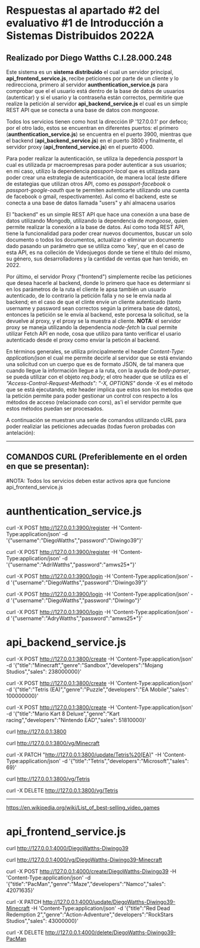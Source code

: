 # Respuestas al apartado #2 del evaluativo #1 de Introducción a Sistemas Distribuidos 2022A

## Realizado por Diego Watths C.I.28.000.248

Este sistema es un **sistema distribuido** el cual un servidor principal, **api_frontend_service.js**, recibe peticiones por parte de un cliente y lo redirecciona, primero al servidor **aunthentication_service.js** para comprobar que el el usuario está dentro de la base de datos de usuarios (autenticar) y si el usario y la contraseña están correctos, permitirle que realize la petición al servidor **api_backend_service.js** el cual es un simple REST API que se conecta a una base de datos con _mongoose._ 

Todos los servicios tienen como host la dirección IP '127.0.0.1' por defeco; por el otro lado, estos se encuentran en diferentes puertos: el primero (**aunthentication_service.js**) se encuentra en el puerto 3900, mientras que el backend (**api_backend_service.js**) en el puerto 3800 y finalmente, el servidor proxy (**api_frontend_service.js**) en el puerto 4000.

Para poder realizar la autenticación, se utiliza la depedencia _passport_ la cual es utilizada pr macroempresas para poder autenticar a sus usuarios; en mi caso, utilizo la dependencia _passport-local_ que es utilizada para poder crear una estrategia de autenticación, de manera local (este difiere de estategias que utilizan otros API, como es _passport-facebook_ o _passport-google-oauth_ que te permiten autenticarte utilizando una cuenta de facebook o gmail, respectivamente). Así como el backend, este se conecta a una base de datos llamada "users" y ahí almacena usarios

El "backend" es un simple REST API que hace una conexión a una base de datos utilizando Mongodb, utilizando la dependencia de _mongoose_, quien permite realizar la conexión a la base de datos. Así como toda REST API, tiene la funcionalidad para poder crear nuevos documentos, buscar un solo documento o todos los documentos, actualizar o eliminar un documento dado pasando un parámetro  que se utiliza como 'key', que en el caso de esta API, es na colleción de Videojuegos donde se tiene el título del mismo, su género, sus desarrolladores y la cantidad de ventas que han tenido, en 2022.

Por último, el servidor Proxy ("frontend") simplemente recibe las peticiones que desea hacerle al backend, donde lo primero que hace es determianr si en los parámetros de la ruta el cliente le apsa también un usuario autenticado, de lo contrario la petición falla y no se le envía nada al backend; en el caso de que el clinte envíe un cliente autenticado (tanto username y password sean correctos según la primera base de datos), entonces la petición se le envía al backend, este porcesa la solicitud, se la devuelve al proxy, y el proxy se la muestra al cliente. **NOTA:** el servidor proxy se maneja utilizando la dependencia _node-fetch_ la cual permite utilizar Fetch API en node, cosa que utilizo para tanto verificar el usario autenticado desde el proxy como enviar la peticón al backend. 

En términos generales, se utiliza principalmente el header _Content-Type: application/json_ el cual me permite decirle al servidor que se está enviando una solicitud con un cuerpo que es de formato JSON, de tal manera que cuando llegue la información llegue a la ruta, con la ayuda de _body-parser_, se pueda utilizar con el objeto _req.body_; el otro header que se utiliza es el _"Access-Control-Request-Methods": "-X, OPTIONS"_ donde _-X_ es el método que se está ejecutando, este header implica que estos son los metodos que la petición permite para poder gestionar un control con respecto a los métodos de acceso (relacionado con cors), as'i el servidor permite que estos métodos puedan ser procesados.

A continuación se muestran una serie de comandos utilizando cURL para poder realiziar las peticiones adecuadas (todas fueron probadas con antelación):

------------------------------------------------------------------------------------------------------------------------------------------
## COMANDOS CURL (Preferiblemente en el orden en que se presentan):

#NOTA:
Todos los servicios deben estar activos apra que funcione api_frontend_service.js

# aunthentication_service.js
curl -X POST http://127.0.0.1:3900/register -H 'Content-Type:application/json' -d '{"username":"DiegoWatths","password":"Diwingo39"}'

curl -X POST http://127.0.0.1:3900/register -H 'Content-Type:application/json' -d '{"username":"AdriWatths","password":"amws25*"}'

curl -X POST http://127.0.0.1:3900/login -H 'Content-Type:application/json' -d '{"username":"DiegoWatths","password":"Diwingo39"}'

curl -X POST http://127.0.0.1:3900/login -H 'Content-Type:application/json' -d '{"username":"DiegoWatths","password":"Diwingo"}'

curl -X POST http://127.0.0.1:3900/login -H 'Content-Type:application/json' -d '{"username":"AdryWatths","password":"amws25*"}'

# api_backend_service.js
curl -X POST http://127.0.0.1:3800/create -H 'Content-Type:application/json' -d '{"title":"Minecraft","genre":"Sandbox","developers":"Mojang Studios","sales": 238000000}'

curl -X POST http://127.0.0.1:3800/create -H 'Content-Type:application/json' -d '{"title":"Tetris (EA)","genre":"Puzzle","developers":"EA Mobile","sales": 100000000}'

curl -X POST http://127.0.0.1:3800/create -H 'Content-Type:application/json' -d '{"title":"Mario Kart 8 Deluxe","genre":"Kart racing","developers":"Nintendo EAD","sales": 51810000}'

curl http://127.0.0.1:3800

curl http://127.0.0.1:3800/vg/Minecraft

curl -X PATCH "http://127.0.0.1:3800/update/Tetris%20(EA)" -H 'Content-Type:application/json' -d '{"title":"Tetris","developers":"Microsoft","sales": 69}'

curl http://127.0.0.1:3800/vg/Tetris

curl -X DELETE http://127.0.0.1:3800/vg/Tetris

---
https://en.wikipedia.org/wiki/List_of_best-selling_video_games

# api_frontend_service.js

curl http://127.0.0.1:4000/DiegoWatths-Diwingo39

curl http://127.0.0.1:4000/vg/DiegoWatths-Diwingo39-Minecraft

curl -X POST http://127.0.0.1:4000/create/DiegoWatths-Diwingo39 -H 'Content-Type:application/json' -d '{"title":"PacMan","genre":"Maze","developers":"Namco","sales": 42071635}'

curl -X PATCH http://127.0.0.1:4000/update/DiegoWatths-Diwingo39-Minecraft -H 'Content-Type:application/json' -d '{"title":"Red Dead Redemption 2","genre":"Action-Adventure","developers":"RockStars Studios","sales": 43000000}'

curl -X DELETE http://127.0.0.1:4000/delete/DiegoWatths-Diwingo39-PacMan
